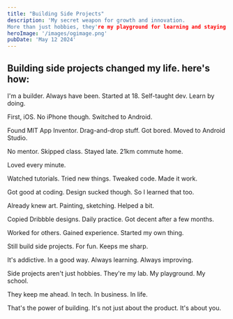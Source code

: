 ```yaml
---
title: "Building Side Projects"
description: 'My secret weapon for growth and innovation.
More than just hobbies, they're my playground for learning and staying ahead.
heroImage: '/images/ogimage.png'
pubDate: 'May 12 2024'
---
```


## Building side projects changed my life. here's how:

I'm a builder. Always have been. Started at 18. Self-taught dev. Learn by doing.

First, iOS. No iPhone though. Switched to Android.

Found MIT App Inventor. Drag-and-drop stuff. Got bored. Moved to Android Studio.

No mentor. Skipped class. Stayed late. 21km commute home.

Loved every minute.

Watched tutorials. Tried new things. Tweaked code. Made it work.

Got good at coding. Design sucked though. So I learned that too.

Already knew art. Painting, sketching. Helped a bit.

Copied Dribbble designs. Daily practice. Got decent after a few months.

Worked for others. Gained experience. Started my own thing.

Still build side projects. For fun. Keeps me sharp.

It's addictive. In a good way. Always learning. Always improving.

Side projects aren't just hobbies. They're my lab. My playground. My school.

They keep me ahead. In tech. In business. In life.

That's the power of building. It's not just about the product. It's about you.